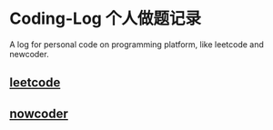 # Coding-Log 个人做题记录
A log for personal code on programming platform, like leetcode and newcoder.

## [leetcode](https://leetcode.cn/)

## [nowcoder](https://www.nowcoder.com/)
